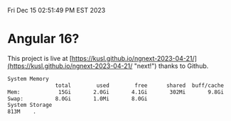 Fri Dec 15 02:51:49 PM EST 2023

# Angular 16?


This project is live at [https://kusl.github.io/ngnext-2023-04-21/](https://kusl.github.io/ngnext-2023-04-21/ "next!") thanks to Github.

```bash
System Memory
               total        used        free      shared  buff/cache   available
Mem:            15Gi       2.0Gi       4.1Gi       302Mi       9.8Gi        13Gi
Swap:          8.0Gi       1.0Mi       8.0Gi
System Storage
813M	.
```
